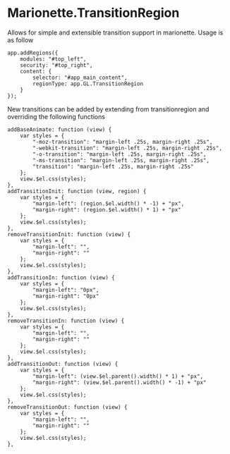 Marionette.TransitionRegion
===========================

Allows for simple and extensible transition support in marionette. 
Usage is as follow

    app.addRegions({
        modules: "#top_left",
        security: "#top_right",
        content: {
            selector: "#app_main_content",
            regionType: app.GL.TransitionRegion
        }
    });
    
New transitions can be added by extending from transitionregion and overriding the following functions

    addBaseAnimate: function (view) {
        var styles = {
            "-moz-transition": "margin-left .25s, margin-right .25s",
            "-webkit-transition": "margin-left .25s, margin-right .25s",
            "-o-transition": "margin-left .25s, margin-right .25s",
            "-ms-transition": "margin-left .25s, margin-right .25s",
            "transition": "margin-left .25s, margin-right .25s"
        };
        view.$el.css(styles);
    },
    addTransitionInit: function (view, region) {
        var styles = {
            "margin-left": (region.$el.width() * -1) + "px",
            "margin-right": (region.$el.width() * 1) + "px"
        };
        view.$el.css(styles);
    },
    removeTransitionInit: function (view) {
        var styles = {
            "margin-left": "",
            "margin-right": ""
        };
        view.$el.css(styles);
    },
    addTransitionIn: function (view) {
        var styles = {
            "margin-left": "0px",
            "margin-right": "0px"
        };
        view.$el.css(styles);
    },
    removeTransitionIn: function (view) {
        var styles = {
            "margin-left": "",
            "margin-right": ""
        };
        view.$el.css(styles);
    },
    addTransitionOut: function (view) {
        var styles = {
            "margin-left": (view.$el.parent().width() * 1) + "px",
            "margin-right": (view.$el.parent().width() * -1) + "px"
        };
        view.$el.css(styles);
    },
    removeTransitionOut: function (view) {
        var styles = {
            "margin-left": "",
            "margin-right": ""
        };
        view.$el.css(styles);
    },

